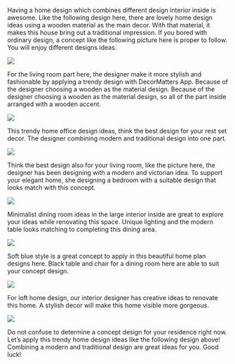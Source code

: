 Having a home design which combines different design interior inside is awesome. Like the following design here, there are lovely home design ideas using a wooden material as the main decor. With that material, it makes this house bring out a traditional impression. If you bored with ordinary design, a concept like the following picture here is proper to follow. You will enjoy different designs ideas.

![](https://didr9pubr8qfh.cloudfront.net/blog/blog-page/blog-page-1/1.png)

For the living room part here, the designer make it more stylish and fashionable by applying a trendy design with DecorMatters App. Because of the designer choosing a wooden as the material design. Because of the designer choosing a wooden as the material design, so all of the part inside arranged with a wooden accent.

![](https://didr9pubr8qfh.cloudfront.net/blog/blog-page/blog-page-1/2.png)

This trendy home office design ideas, think the best design for your rest set decor. The designer combining modern and traditional design into one part.

![](https://didr9pubr8qfh.cloudfront.net/blog/blog-page/blog-page-1/3.png)

Think the best design also for your living room, like the picture here, the designer has been designing with a modern and victorian idea. To support your elegant home, she designing a bedroom with a suitable design that looks match with this concept.

![](https://didr9pubr8qfh.cloudfront.net/blog/blog-page/blog-page-1/4.png)

Minimalist dining room ideas in the large interior inside are great to explore your ideas while renovating this space. Unique lighting and the modern table looks matching to completing this dining area.

![](https://didr9pubr8qfh.cloudfront.net/blog/blog-page/blog-page-1/5.png)

Soft blue style is a great concept to apply in this beautiful home plan designs here. Black table and chair for a dining room here are able to suit your concept design.

![](https://didr9pubr8qfh.cloudfront.net/blog/blog-page/blog-page-1/6.png)

For loft home design, our interior designer has creative ideas to renovate this home. A stylish decor will make this home visible more gorgeous.

![](https://didr9pubr8qfh.cloudfront.net/blog/blog-page/blog-page-1/7.png)

Do not confuse to determine a concept design for your residence right now. Let’s apply this trendy home design ideas like the following design above! Combining a modern and traditional design are great ideas for you. Good luck!
